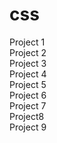 # css
Project 1
<br>
Project 2
<br>
Project 3
<br>
Project 4
<br>
Project 5
<br>
Project 6
<br>
Project 7
<br>
Project8
<br>
Project 9

